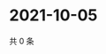 # 2021-10-05

共 0 条

<!-- BEGIN WEIBO -->
<!-- 最后更新时间 Tue Oct 05 2021 14:00:35 GMT+0800 (China Standard Time) -->

<!-- END WEIBO -->
